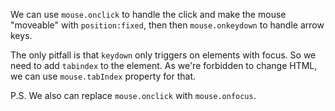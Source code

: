 
We can use `mouse.onclick` to handle the click and make the mouse "moveable" with `position:fixed`, then then `mouse.onkeydown` to handle arrow keys.

The only pitfall is that `keydown` only triggers on elements with focus. So we need to add `tabindex` to the element.  As we're forbidden to change HTML, we can use `mouse.tabIndex` property for that.

P.S. We also can replace `mouse.onclick` with `mouse.onfocus`.
